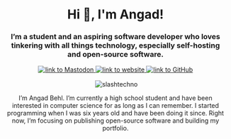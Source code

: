 <h1 align="center">Hi 👋, I'm Angad!</h1>
<h3 align="center">I’m a student and an aspiring software developer who loves tinkering with all things technology, especially self-hosting and open-source software.</h3>
<div align="center">
    <a href="https://fosstodon.org/@slashtechno">
        <img alt="link to Mastodon" src="https://img.shields.io/badge/-MASTODON-%232B90D9?style=for-the-badge&logo=mastodon&logoColor=white">
    </a>
    <a href="https://angad.me">
        <img alt="link to website" src="https://img.shields.io/badge/WEBSITE-000000?style=for-the-badge">
    </a>
    <a href="https://github.com/slashtechno">
        <img alt="link to GitHub" src="https://img.shields.io/badge/github-%23121011.svg?style=for-the-badge&logo=github&logoColor=white">
    </a>
<p>&nbsp;<img align="center" src="https://github-readme-stats.vercel.app/api?username=slashtechno&show_icons=true&theme=merko&locale=en" alt="slashtechno" /></p>

I’m Angad Behl. I’m currently a high school student and have been interested in computer science for as long as I can remember. I started programming when I was six years old and have been doing it since. Right now, I’m focusing on publishing open-source software and building my portfolio.

</div>




<!--
**slashtechno/slashtechno** is a ✨ _special_ ✨ repository because its `README.md` (this file) appears on your GitHub profile.
connect
Here are some ideas to get you started:

- 🔭 I’m currently working on ...
- 🌱 I’m currently learning ...
- 👯 I’m looking to collaborate on ...
- 🤔 I’m looking for help with ...
- 💬 Ask me about ...
- 📫 How to reach me: ...
- 😄 Pronouns: ...
- ⚡ Fun fact: ...
-->
